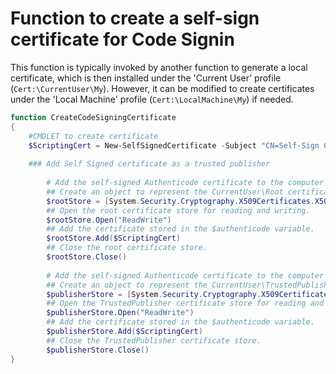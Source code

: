 # Function to create a self-sign certificate for Code Signin

This function is typically invoked by another function to generate a local certificate, which is then installed under the 'Current User' profile (`Cert:\CurrentUser\My`). However, it can be modified to create certificates under the 'Local Machine' profile (`Cert:\LocalMachine\My`) if needed.

```powershell
function CreateCodeSigningCertificate
{
	#CMDLET to create certificate
	$ScriptingCert = New-SelfSignedCertificate -Subject "CN=Self-Sign Code Signing Cert" -Type "CodeSigning" -CertStoreLocation "Cert:\CurrentUser\My" -HashAlgorithm "sha256"
		
	### Add Self Signed certificate as a trusted publisher
		
		# Add the self-signed Authenticode certificate to the computer's root certificate store.
		## Create an object to represent the CurrentUser\Root certificate store.
		$rootStore = [System.Security.Cryptography.X509Certificates.X509Store]::new("Root","CurrentUser")
		## Open the root certificate store for reading and writing.
		$rootStore.Open("ReadWrite")
		## Add the certificate stored in the $authenticode variable.
		$rootStore.Add($ScriptingCert)
		## Close the root certificate store.
		$rootStore.Close()
			 
		# Add the self-signed Authenticode certificate to the computer's trusted publishers certificate store.
		## Create an object to represent the CurrentUser\TrustedPublisher certificate store.
		$publisherStore = [System.Security.Cryptography.X509Certificates.X509Store]::new("TrustedPublisher","CurrentUser")
		## Open the TrustedPublisher certificate store for reading and writing.
		$publisherStore.Open("ReadWrite")
		## Add the certificate stored in the $authenticode variable.
		$publisherStore.Add($ScriptingCert)
		## Close the TrustedPublisher certificate store.
		$publisherStore.Close()	
}
```
<br><br>
